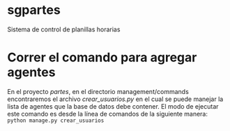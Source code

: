 # sgpartes
Sistema de control de planillas horarias 

# Correr el comando para agregar agentes
En el proyecto *partes*, en el directorio management/commands encontraremos el archivo *crear_usuarios.py* en el cual se puede manejar la lista de agentes que la base de datos debe contener.
El modo de ejecutar este comando es desde la línea de comandos de la siguiente manera:
```python manage.py crear_usuarios```